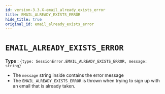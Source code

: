 ```yaml
---
id: version-3.3.X-email_already_exists_error
title: EMAIL_ALREADY_EXISTS_ERROR
hide_title: true
original_id: email_already_exists_error
---
```


# ``EMAIL_ALREADY_EXISTS_ERROR``
**Type** : ``{type: SessionError.EMAIL_ALREADY_EXISTS_ERROR, message: string}``
- The ``message`` string inside contains the error message
- The ``EMAIL_ALREADY_EXISTS_ERROR`` is thrown when trying to sign up with an email that is already taken.